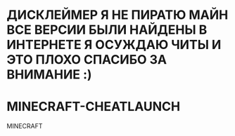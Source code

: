 # ДИСКЛЕЙМЕР Я НЕ ПИРАТЮ МАЙН ВСЕ ВЕРСИИ БЫЛИ НАЙДЕНЫ В ИНТЕРНЕТЕ Я ОСУЖДАЮ ЧИТЫ И ЭТО ПЛОХО СПАСИБО ЗА ВНИМАНИЕ :)
# MINECRAFT-CHEATLAUNCH
MINECRAFT
